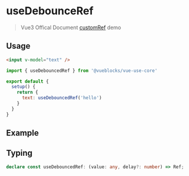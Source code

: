 # useDebounceRef

> Vue3 Offical Document [customRef](https://v3.cn.vuejs.org/api/refs-api.html#customref) demo

## Usage

```html
<input v-model="text" />
```

```js
import { useDebouncedRef } from '@vueblocks/vue-use-core'

export default {
  setup() {
    return {
      text: useDebouncedRef('hello')
    }
  }
}
```

## Example

<UseDeounceRef />

## Typing

```ts
declare const useDebouncedRef: (value: any, delay?: number) => Ref;
```
